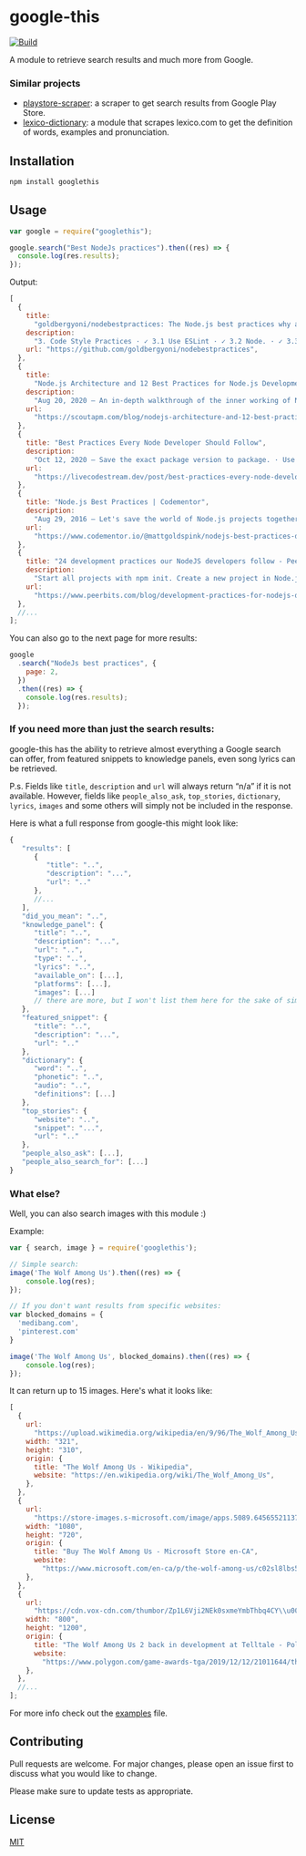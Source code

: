 <!-- prettier-ignore -->
# google-this

[![Build](https://github.com/LuanRT/google-this/actions/workflows/node.js.yml/badge.svg)](https://github.com/LuanRT/google-this/actions/workflows/node.js.yml)

A module to retrieve search results and much more from Google.

### Similar projects

- [playstore-scraper](https://github.com/luanrt/playstore-scraper): a scraper to get search results from Google Play Store.
- [lexico-dictionary](https://github.com/LuanRT/lexico-dictionary): a module that scrapes lexico.com to get the definition of words, examples and pronunciation.

## Installation

```bash
npm install googlethis
```

## Usage

```js
var google = require("googlethis");

google.search("Best NodeJs practices").then((res) => {
  console.log(res.results);
});
```

Output:

```js
[
  {
    title:
      "goldbergyoni/nodebestpractices: The Node.js best practices why a good setup ...",
    description:
      "3. Code Style Practices · ✓ 3.1 Use ESLint · ✓ 3.2 Node. · ✓ 3.3 Start a Codeblock's Curly Braces on the Same Line · ✓ 3.4 ..",
    url: "https://github.com/goldbergyoni/nodebestpractices",
  },
  {
    title:
      "Node.js Architecture and 12 Best Practices for Node.js Development ...",
    description:
      "Aug 20, 2020 — An in-depth walkthrough of the inner working of Node.js, Node.js best practices, why a good setup ...",
    url:
      "https://scoutapm.com/blog/nodejs-architecture-and-12-best-practices-for-nodejs-development",
  },
  {
    title: "Best Practices Every Node Developer Should Follow",
    description:
      "Oct 12, 2020 — Save the exact package version to package. · Use a tool to restart your app after every code change · Use ...",
    url:
      "https://livecodestream.dev/post/best-practices-every-node-developer-should-follow/",
  },
  {
    title: "Node.js Best Practices | Codementor",
    description:
      "Aug 29, 2016 — Let's save the world of Node.js projects together! Here are the top 14 Node.js best practices that Node ...",
    url:
      "https://www.codementor.io/@mattgoldspink/nodejs-best-practices-du1086jja",
  },
  {
    title: "24 development practices our NodeJS developers follow - Peerbits",
    description:
      "Start all projects with npm init. Create a new project in Node.js using npm init. Setup . npmrc. Use environment variables. Use environment variables in Node. Use a style guide. Say no to synchronous functions. Handle Errors. Confirm your app automatically restarts. Acquaint yourself with JavaScript best practices.",
    url:
      "https://www.peerbits.com/blog/development-practices-for-nodejs-developers.html/amp",
  },
  //...
];
```

You can also go to the next page for more results:

```js
google
  .search("NodeJs best practices", {
    page: 2,
  })
  .then((res) => {
    console.log(res.results);
  });
```

### If you need more than just the search results:

google-this has the ability to retrieve almost everything a Google search can offer, from featured snippets to knowledge panels, even song lyrics can be retrieved.

P.s.
Fields like `title`, `description` and `url` will always return “n/a” if it is not available. However, fields like `people_also_ask`, `top_stories`, `dictionary`, `lyrics`, `images` and some others will simply not be included in the response.

Here is what a full response from google-this might look like:

```js
{
   "results": [
      {
         "title": "..",
         "description": "...",
         "url": ".."
      },
      //...
   ],
   "did_you_mean": "..",
   "knowledge_panel": {
      "title": "..",
      "description": "...",
      "url": "..",
      "type": "..",
      "lyrics": "..",
      "available_on": [...],
      "platforms": [...],
      "images": [...]
      // there are more, but I won't list them here for the sake of simplicity, refer to the code for more info.
   },
   "featured_snippet": {
      "title": "..",
      "description": "...",
      "url": ".."
   },
   "dictionary": {
      "word": "..",
      "phonetic": "..",
      "audio": "..",
      "definitions": [...]
   },
   "top_stories": {
      "website": "..",
      "snippet": "...",
      "url": ".."
   },
   "people_also_ask": [...],
   "people_also_search_for": [...]
}
```

### What else?

Well, you can also search images with this module :)

Example:

```js
var { search, image } = require('googlethis');

// Simple search:
image('The Wolf Among Us').then((res) => {
    console.log(res);
});

// If you don't want results from specific websites:
var blocked_domains = {
  'medibang.com',
  'pinterest.com'
}

image('The Wolf Among Us', blocked_domains).then((res) => {
    console.log(res);
});

```

It can return up to 15 images. Here's what it looks like:

```js
[
  {
    url:
      "https://upload.wikimedia.org/wikipedia/en/9/96/The_Wolf_Among_Us_cover_art.jpg",
    width: "321",
    height: "310",
    origin: {
      title: "The Wolf Among Us - Wikipedia",
      website: "https://en.wikipedia.org/wiki/The_Wolf_Among_Us",
    },
  },
  {
    url:
      "https://store-images.s-microsoft.com/image/apps.5089.64565521137234771.d4fa27af-3a00-44af-9927-ce57a7066702.c87b015a-61cf-46d6-a77a-0b8d09279d37",
    width: "1080",
    height: "720",
    origin: {
      title: "Buy The Wolf Among Us - Microsoft Store en-CA",
      website:
        "https://www.microsoft.com/en-ca/p/the-wolf-among-us/c02sl8lbs5k2",
    },
  },
  {
    url:
      "https://cdn.vox-cdn.com/thumbor/Zp1L6Vji2NEk0sxmeYmbThbq4CY\\u003d/0x0:1280x720/1200x800/filters:focal(538x258:742x462)/cdn.vox-cdn.com/uploads/chorus_image/image/65898028/69262385_408272906381786_5376154085030363136_n.0.png",
    width: "800",
    height: "1200",
    origin: {
      title: "The Wolf Among Us 2 back in development at Telltale - Polygon",
      website:
        "https://www.polygon.com/game-awards-tga/2019/12/12/21011644/the-wolf-among-us-2-telltale-windows-trailer-tga-2019",
    },
  },
  //...
];
```

For more info check out the [examples](https://github.com/LuanRT/google-this/blob/252dfabe13b52da2fbe9f0f46ceea4d2a660796d/examples/index.js) file.

## Contributing

Pull requests are welcome. For major changes, please open an issue first to discuss what you would like to change.

Please make sure to update tests as appropriate.

## License

[MIT](https://choosealicense.com/licenses/mit/)
